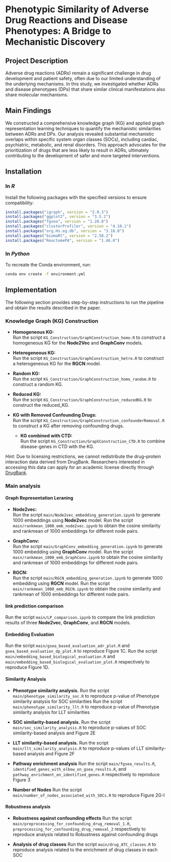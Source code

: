 # Phenotypic Similarity of Adverse Drug Reactions and Disease Phenotypes: A Bridge to Mechanistic Discovery

## Project Description
Adverse drug reactions (ADRs) remain a significant challenge in drug development and patient safety, often due to our limited understanding of the underlying mechanisms. In this study, we investigated whether ADRs and disease phenotypes (DPs) that share similar clinical manifestations also share molecular mechanisms. 

## Main Findings
We constructed a comprehensive knowledge graph (KG) and applied graph representation learning techniques to quantify the mechanistic similarities between ADRs and DPs. Our analysis revealed substantial mechanistic overlaps within specific system organ classes (SOCs), including cardiac, psychiatric, metabolic, and renal disorders. This approach advocates for the prioritization of drugs that are less likely to result in ADRs, ultimately contributing to the development of safer and more targeted interventions.


## Installation

### In *R*  
Install the following packages with the specified versions to ensure compatibility:  
```r
install.packages("igraph", version = "2.0.3")
install.packages("ggplot2", version = "3.5.1")
install.packages("fgsea", version = "1.28.0")
install.packages("clusterProfiler", version = "4.10.1")
install.packages("org.Hs.eg.db", version = "3.18.0")
install.packages("biomaRt", version = "2.58.2")
install.packages("ReactomePA", version = "1.46.0")
```
### In *Python* 
To recreate the Conda environment, run:

```bash
conda env create -f environment.yml
```


## Implementation

The following section provides step-by-step instructions to run the pipeline and obtain the results described in the paper.

### Knowledge Graph (KG) Construction

- **Homogeneous KG:**  
  Run the script `KG_Construction/GraphConstruction_homo.R` to construct a homogeneous KG for the **Node2Vec** and **GraphConv** models.

- **Heterogeneous KG:**  
  Run the script `KG_Construction/GraphConstruction_hetro.R` to construct a heterogeneous KG for the **RGCN** model.

- **Random KG:**  
  Run the script `KG_Construction/GraphConstruction_homo_random.R` to construct a random KG.

- **Reduced KG:**  
  Run the script `KG_Construction/GraphConstruction_reducedKG.R` to construct the reduced_KG.

- **KG with Removed Confounding Drugs:**  
  Run the script `KG_Construction/GraphConstruction_confounderRemoval.R` to construct a KG after removing confounding drugs.
  
  - **KG combined with CTD:**  
  Run the script `KG_Construction/GraphConstruction_CTD.R` to combine disease-genes in CTD with the KG.


*Hint:* Due to licensing restrictions, we cannot redistribute the drug–protein interaction data derived from DrugBank. Researchers interested in accessing this data can apply for an academic license directly through [DrugBank](https://www.drugbank.ca/).


### Main analysis

#### Graph Representation Leraning

- **Node2vec:**  
  Run the script `main/Node2vec_embedding_generation.ipynb` to generate 1000 embeddings using **Node2vec** model.
  Run the script `main/rankmean_1000_emb_node2vec.ipynb` to obtain the cosine similarity and rankmean of 1000 embeddings for different node pairs.


- **GraphConv:**  
  Run the script `main/GraphConv_embedding_generation.ipynb` to generate 1000 embedding using **GraphConv** model.
  Run the script `main/rankmean_1000_emb_GraphConv.ipynb` to obtain the cosine similarity and rankmean of 1000 embeddings for different node pairs.

- **RGCN:**  
  Run the script `main/RGCN_embedding_generation.ipynb` to generate 1000 embedding using **RGCN** model.
  Run the script `main/rankmean_1000_emb_RGCN.ipynb` to obtain the cosine similarity and rankmean of 1000 embeddings for different node pairs.

#### link prediction comparison
  Run the script `main/LP_comparison.ipynb` to compare the link prediction results of three **Node2vec**, **GraphConv**, and **RGCN** models.


#### Embedding Evaluation

  Run the script `main/gsea_based_evaluation_adr_plot.R` and `gsea_based_evaluation_dp_plot.R` to reproduce Figure 1C.
  Run the script `main/embedding_based_biological_evaluation.R` and `main/embedding_based_biological_evaluation_plot.R` respectively to reproduce Figure 1D.
  
#### Similarity Analysis

- **Phenotype similarity analysis.** 
  Run the script `main/phenotype_similarity_soc.R` to reproduce p-value of Phenotype similarity analysis for SOC similarities
  Run the script `main/phenotype_similarity_llt.R` to reproduce p-value of Phenotype similarity analysis for LLT similarities 

- **SOC similarity-based analysis.** 
  Run the script `main/soc_similarity_analysis.R` to reproduce p-values of SOC similarity-based analysis and Figure 2E

- **LLT similarity-based analysis.** 
  Run the script `main/llt_similarity_analysis.R` to reproduce p-values of LLT similarity-based analysis and Figure 2F

- **Pathway enrichment analysis**
  Run the script `main/fgsea_results.R`, `identified_genes_with_elbow_on_gsea_results.R`, and `pathway_enrichment_on_identified_genes.R` respectively to reproduce Figure 3

- **Number of Nodes**
  Run the script `main/number_of_nodes_associated_with_SOCs.R` to reproduce Figure 2G-I

#### Robustness analysis

- **Robustness against confounding effects**
  Run the script `main/preprocessing_for_confounding_drug_removal_1.R`, `preprocessing_for_confounding_drug_removal_2` respectively to reproduce analysis related to Robustness against confounding drugs

- **Analysis of drug classes**
  Run the script `main/drug_ATC_classes.R` to reproduce analysis related to the enrichment of drug classes in each SOC









